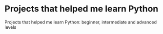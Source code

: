 # Projects that helped me learn Python
Projects that helped me learn Python: beginner, intermediate and advanced levels
